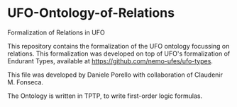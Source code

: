 # UFO-Ontology-of-Relations

Formalization of Relations in UFO

This repository contains the formalization of the UFO ontology focussing on relations. This formalization was developed on top of UFO's formalization of Endurant Types, available at https://github.com/nemo-ufes/ufo-types.

This file was developed by Daniele Porello with collaboration of Claudenir M. Fonseca.

The Ontology is written in TPTP, to write first-order logic formulas. 
